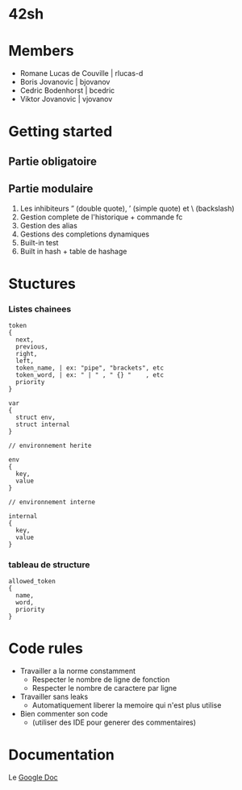 # 42sh

# Members
* Romane Lucas de Couville | rlucas-d
* Boris Jovanovic | bjovanov
* Cedric Bodenhorst | bcedric
* Viktor Jovanovic | vjovanov

# Getting started

## Partie obligatoire

## Partie modulaire

1. Les inhibiteurs ” (double quote), ’ (simple quote) et \ (backslash)
2. Gestion complete de l'historique + commande fc 
3. Gestion des alias
4. Gestions des completions dynamiques
5. Built-in test
6. Built in hash + table de hashage

# Stuctures
### Listes chainees

```
token
{
  next,
  previous,
  right,
  left,
  token_name, | ex: "pipe", "brackets", etc
  token_word, | ex: " | " , " {} "    , etc  
  priority
}
```

```
var
{
  struct env,
  struct internal
}
```

```
// environnement herite

env
{
  key,
  value
}
```

```
// environnement interne

internal
{
  key,
  value
}
```

### tableau de structure

```
allowed_token
{
  name,
  word,
  priority
}
```

# Code rules

  * Travailler a la norme constamment
    * Respecter le nombre de ligne de fonction
    * Respecter le nombre de caractere par ligne
  * Travailler sans leaks
    * Automatiquement liberer la memoire qui n'est plus utilise
  * Bien commenter son code
    * (utiliser des IDE pour generer des commentaires)

# Documentation

Le [Google Doc](https://docs.google.com/spreadsheets/d/1VeSZZHzlY1hvRROrgqOc264Me7e8fUUSqnzcKAhDDDc/edit#gid=0)
